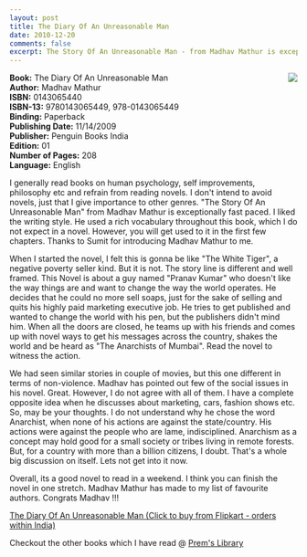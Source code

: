 ```yaml
---
layout: post
title: The Diary Of An Unreasonable Man
date: 2010-12-20
comments: false
excerpt: The Story Of An Unreasonable Man - from Madhav Mathur is exceptionally fast paced. I liked the writing style. He used a rich vocabulary throughout this book, which I do not expect in a novel. However, you will get used to it in the first few chapters.
---
```


<img style="clear: right; float: right; margin-bottom: 1em; margin-left: 1em;" 
src="{{site.url}}/img/the-diary-of-an-unreasonable-man-madhav-mathur.jpg"/>   

**Book:** The Diary Of An Unreasonable Man  
**Author:** Madhav Mathur  
**ISBN:** 0143065440  
**ISBN-13:** 9780143065449, 978-0143065449  
**Binding:** Paperback  
**Publishing Date:** 11/14/2009  
**Publisher:** Penguin Books India  
**Edition:** 01  
**Number of Pages:** 208  
**Language:** English  
  
I generally read books on human psychology, self improvements, philosophy etc and refrain from reading novels. I don't intend to avoid novels, just that I give importance to other genres. "The Story Of An Unreasonable Man" from Madhav Mathur is exceptionally fast paced. I liked the writing style. He used a rich vocabulary throughout this book, which I do not expect in a novel. However, you will get used to it in the first few chapters. Thanks to Sumit for introducing Madhav Mathur to me.  
  
When I started the novel, I felt this is gonna be like "The White Tiger", a negative poverty seller kind. But it is not. The story line is different and well framed. This Novel is about a guy named "Pranav Kumar" who doesn't like the way things are and want to change the way the world operates. He decides that he could no more sell soaps, just for the sake of selling and quits his highly paid marketing executive job. He tries to get published and wanted to change the world with his pen, but the publishers didn't mind him. When all the doors are closed, he teams up with his friends and comes up with novel ways to get his messages across the country, shakes the world and be heard as "The Anarchists of Mumbai". Read the novel to witness the action.  
  
We had seen similar stories in couple of movies, but this one different in terms of non-violence. Madhav has pointed out few of the social issues in his novel. Great. However, I do not agree with all of them. I have a complete opposite idea when he discusses about marketing, cars, fashion shows etc. So, may be your thoughts. I do not understand why he chose the word Anarchist, when none of his actions are against the state/country. His actions were against the people who are lame, indisciplined. Anarchism as a concept may hold good for a small society or tribes living in remote forests. But, for a country with more than a billion citizens, I doubt. That's a whole big discussion on itself. Lets not get into it now.  
  
Overall, its a good novel to read in a weekend. I think you can finish the novel in one stretch. Madhav Mathur has made to my list of favourite authors. Congrats Madhav !!!  
  
[The Diary Of An Unreasonable Man (Click to buy from Flipkart - orders within India)](http://www.flipkart.com/diary-unreasonable-man-madhav-mathur-book-0143065440?affid=INPremkblo)  

Checkout the other books which I have read @ [Prem's Library](http://books.smileprem.com/)  

